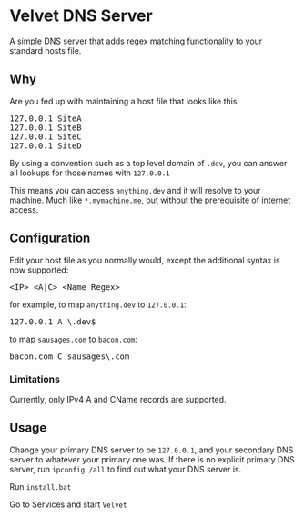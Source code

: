 # Velvet DNS Server

A simple DNS server that adds regex matching functionality to your standard hosts file.

## Why

Are you fed up with maintaining a host file that looks like this:

<pre>
127.0.0.1 SiteA
127.0.0.1 SiteB
127.0.0.1 SiteC
127.0.0.1 SiteD
</pre>

By using a convention such as a top level domain of `.dev`, you can answer all lookups for those names with `127.0.0.1`

This means you can access `anything.dev` and it will resolve to your machine. Much like `*.mymachine.me`, but without the prerequisite of internet access.

## Configuration

Edit your host file as you normally would, except the additional syntax is now supported:

<pre>
&lt;IP&gt; &lt;A|C&gt; &lt;Name Regex&gt;
</pre>

for example, to map `anything.dev` to `127.0.0.1`:

<pre>
127.0.0.1 A \.dev$
</pre>

to map `sausages.com` to `bacon.com`:

<pre>
bacon.com C sausages\.com
</pre>

### Limitations

Currently, only IPv4 A and CName records are supported.

## Usage

Change your primary DNS server to be `127.0.0.1`, and your secondary DNS server to whatever your primary one was.
If there is no explicit primary DNS server, run `ipconfig /all` to find out what your DNS server is.

Run `install.bat`

Go to Services and start `Velvet`